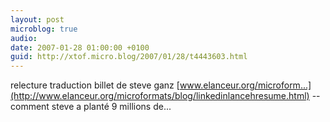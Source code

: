 ```yaml
---
layout: post
microblog: true
audio: 
date: 2007-01-28 01:00:00 +0100
guid: http://xtof.micro.blog/2007/01/28/t4443603.html
---
```

relecture traduction billet de steve ganz  [www.elanceur.org/microform...](http://www.elanceur.org/microformats/blog/linkedinlancehresume.html)  -- comment steve a planté 9 millions de...
